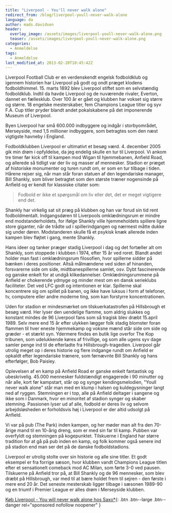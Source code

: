 ```yaml
---
title: "Liverpool - You'll never walk alone"
redirect_from: /blog/liverpool-youll-never-walk-alone
language: da
author: mads.davidsen
header:
  overlay_image: /assets/images/liverpool-youll-never-walk-alone.png
  teaser: /assets/images/liverpool-youll-never-walk-alone.png
categories:
  - Anmeldelse
tags:
  - Anmeldelse
last_modified_at: 2013-02-20T10:45:42Z
---
```


Liverpool Football Club er en verdenskendt engelsk fodboldklub og igennem historien har Liverpool på godt og ondt præget klodens fodboldhimmel. 15. marts 1892 blev Liverpool stiftet som en selvstændig fodboldklub. Indtil da havde Liverpool og de nuværende rivaler, Everton, dannet en fællesklub. Over 100 år er gået og klubben har vokset sig større og større. 18 engelske mesterskaber, fem Champions League titler og syv F.A. Cup titler pryder blandt andet pokalskabene på det imponerende Museum of Liverpool.

Byen Liverpool har små 600.000 indbyggere og indgår i storbyområdet, Merseyside, med 1,5 millioner indbyggere, som betragtes som den næst vigtigste havneby i England.

Fodboldklubben Liverpool er ultimativt et besøg værd. 4. december 2005 gik min drøm i opfyldelse, da jeg endelig skulle en tur til Liverpool. Vi ankom tre timer før kick off til kampen mod Wigan til hjemmebanen, Anfield Road, og allerede så tidligt var der liv og masser af mennesker. Stadion er præget af historiske monumenter og turen rundt om, er som en tur tilbage i tiden. Hårene rejser sig, når man står foran statuen af den legendariske manager, Bill Shankly, som bliver betragtet som den største træner nogensinde på Anfield og er kendt for klassiske citater som:

> Fodbold er ikke et spørgsmål om liv eller det, det er meget vigtigere end det.

Shankly har virkelig sat sit præg på klubben og han var forud sin tid rent fodboldmentalt. Indgangsdøren til Liverpools omklædningsrum er mindre end modstanderholdets, for ifølge Shankly ville hjemmeholdets spillere ligne store giganter, når de trådte ud i spillerindgangen og nærmest måtte dukke sig under døren. Modstanderen skulle få et psykisk knæk allerede inden kampen blev fløjtet i gang, mente Shankly.

Hans ideer og tanker præger stadig Liverpool i dag og det fortæller alt om Shankly, som stoppede i klubben i 1974, efter 15 år ved roret. Blandt andet holder man fast i omklædningsrum filosofien, hvor spillerne sidder på bænken i deres positioner. Altså målmændene ved siden af hinanden, forsvarerne side om side, midtbanespillerne samlet, osv. Dybt fascinerende og ganske enkelt for at undgå klikedannelser. Omklædningsrummene på Anfield er chokerende ydmyge og minder mest om en dansk serieklubs faciliteter. Det ved LFC godt og intentionen er klar. Spillerne skal koncentrere sig om spillet på banen, og ikke have luksus i form af telefoner, tv, computere eller andre moderne ting, som kan forstyrre koncentrationen.

Uden for stadion er mindesmærket om tilskuerkatastrofen på Hillsbrough et besøg værd. Her lyser den uendelige flamme, som aldrig slukkes og konstant mindes de 96 Liverpool fans som så tragisk blev dræbt 15.april 1989. Selv mere end 15 år efter ulykken lægger folk stadig blomster foran flammen til hver eneste hjemmekamp og voksne mænd står side om side og græder - et stærkt syn. Ydermere findes en butik lige overfor The Kop tribunen, som udelukkende køres af frivillige, og som alle ugens syv dage samler penge ind til de efterladte fra Hillsbrough-tragedien. Liverpool går utrolig meget op i deres historie og flere indgange rundt om Anfield er opkaldt efter legendariske trænere, som førnævnte Bill Shankly og hans efterfølger, Bob Paisley.

Oplevelsen af en kamp på Anfield Road er ganske enkelt fantastisk og ubeskrivelig. 45.000 mennesker fuldstændigt engagerede i 90 minutter og når alle, kort før kampstart, står op og synger kendingsmelodien, "Youll never walk alone" står man med en klump i halsen og kuldegysninger langt ned af ryggen. Stemningen er i top, alle på Anfield deltager i sangene og ikke som i Danmark, hvor en minoritet af stadion synger og skaber stemning. Passionen lyser ud af alle, fodbold er deres liv og selvom arbejdsløsheden er forholdsvis høj i Liverpool er der altid udsolgt på Anfield.

Vi var på pub (The Park) inden kampen, og her møder man alt fra den 70-årige mand til en 10-årig dreng, som er med sin far til kamp. Pubben var overfyldt og stemningen på kogepunktet. Tilskuerne i England har større tradition for at gå på pub inden en kamp, og folk kommer også senere ind på stadion end man ser det på de danske fodboldstadions.

Liverpool er utrolig stolte over sin historie og alle sine titler. Et godt eksempel er fra forrige sæson, hvor klubben vandt Champions League titlen efter et sensationelt comeback mod AC Milan, som førte 3-0 ved pausen. Tilskuerne på Anfield tror på, at Bill Shankly og de 96 mennesker, som blev dræbt på Hillsbrough, var med til at bære holdet frem til sejren - den første i mere end 20 år. Det seneste mesterskab ligger tilbage i sæsonen 1989-90 og en triumf i Premier League er alles drøm i Merseyside klubben.

[Køb Liverpool - You will never walk alone hos Saxo\*](https://www.saxo.com/dk/liverpool_illugi-joekulsson_indbundet_9788771187144){: .btn .btn--large .btn--danger rel="sponsored nofollow noopener" }
